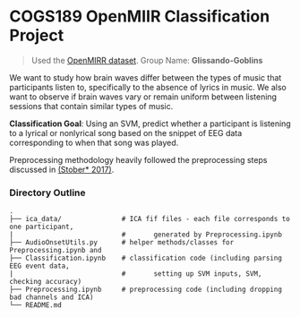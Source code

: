 COGS189 OpenMIIR Classification Project 
============================
> Used the [OpenMIRR dataset](https://github.com/sstober/openmiir).
> Group Name: __Glissando-Goblins__

We want to study how brain waves differ between the types of music that participants listen to, specifically to the absence of lyrics in music. We also want to observe if brain waves vary or remain uniform between listening sessions that contain similar types of music. 

__Classification Goal__: Using an SVM, predict whether a participant is listening to a lyrical or nonlyrical song based on the snippet of EEG data corresponding to when that song was played.

Preprocessing methodology heavily followed the preprocessing steps discussed in [(Stober* 2017)](https://www.frontiersin.org/articles/10.3389/fpsyg.2017.01255/full).

### Directory Outline

    .
    ├── ica_data/               # ICA fif files - each file corresponds to one participant, 
    |                           #       generated by Preprocessing.ipynb
    ├── AudioOnsetUtils.py      # helper methods/classes for Preprocessing.ipynb and 
    ├── Classification.ipynb    # classification code (including parsing EEG event data, 
    |                           #       setting up SVM inputs, SVM, checking accuracy)
    ├── Preprocessing.ipynb     # preprocessing code (including dropping bad channels and ICA)
    └── README.md
